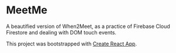 # MeetMe

A beautified version of When2Meet, as a practice of Firebase Cloud Firestore and dealing with DOM touch events.

This project was bootstrapped with [Create React App](https://github.com/facebook/create-react-app).


